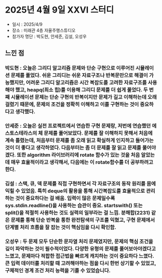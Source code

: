 # 2025년 4월 9일 XXVI 스터디

- 일시 : 2025/4/9
- 장소 : 미래관 4층 자율주행스튜디오
- 참가자 명단 : 박도현, 안세준, 김설, 오성우

## 느낀 점

### 박도현 : 오늘은 그리디 알고리즘 문제와 단순 구현으로 이루어진 시뮬레이션 문제를 풀었다. 쉬운 그리디는 쉬운 자료구조나 반복문만으로 해결이 가능했지만, 어려운 그리디 알고리즘은 시간 복잡도를 고려한 자료구조를 사용해야 했고, heapq(최소 힙)를 이용해 그리디 문제를 더 쉽게 풀었다. 두 번째 시뮬레이션 문제는 단순 구현의 반복이지만 문제가 길고 이해하는데 오래 걸렸기 때문에, 문제의 조건을 정확히 이해하고 이를 구현하는 것이 중요하다고 생각했다.

### 안세준 : 오늘은 실전 프로젝트에서 연습한 구현 문제랑, 저번에 연습했던 에스토스테라스의 체 문제를 풀어보았다. 문제를 잘 이해하지 못해서 처음에 계속 틀렸는데, 처음부터 문제를 좀 오래 읽고 확실하게 인지하고 들어가는 것이 더 좋다고 생각하였다. 다음부터는 좀 더 문제를 잘 읽고 문제를 풀어야겠다. 또한 algorithm 라이브러리에 rotate 함수가 있는 것을 처음 알았는데 매우 효율적이라고 생각해서, 다음에는 이 rotate함수를 더 공부하려고 한다.

### 김설 : 스택, 큐, 덱 문제를 직접 구현하면서 각 자료구조의 동작 원리를 몸에 익힐 수 있었음. 특히 deque의 활용을 통해 시간복잡도를 효율적으로 관리하는 것이 중요하다는 걸 배움. 입력이 많은 문제일수록 sys.stdin.readline()을 사용하는 습관이 중요. startswith() 또는 split()을 적절히 사용하는 것도 실력의 일부라는 걸 느낌. 분해합(2231) 같은 문제를 통해 단순 반복을 통한 완전탐색의 구조를 익혔고, 구현 문제에서 단계별 처리 흐름을 잘 잡는 것이 핵심임을 다시 확인함.

### 오성우 : 두 문제 모두 단순한 문자열 처리 문제였지만, 문제의 핵심 조건을 깊이 파악하는 것이 필수적이었다. 다양한 유형의 문제를 풀어보아야겠다고 느꼈고, 문제마다 적합한 접근법을 빠르게 캐치하는 것이 중요하다 느꼈다. 큰 입력 데이터를 처리할 때 고려해야하는 점을 다시 한번 상기할 수 있었고, 구체적인 경계 조건 처리 능력을 기를 수 있었습니다.



